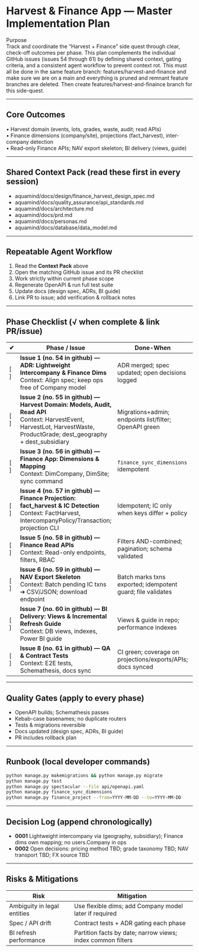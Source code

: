 # Harvest & Finance App — Master Implementation Plan

Purpose  
Track and coordinate the “Harvest + Finance” side quest through clear, check-off outcomes per phase. This plan complements the individual GitHub issues (issues 54 through 61) by defining shared context, gating criteria, and a consistent agent workflow to prevent context rot. This must all be done in the same feature branch: features/harvest-and-finance and make sure we are on a main and everything is pruned and remnant feature branches are deleted. Then create features/harvest-and-finaince branch for this side-quest.

---

## Core Outcomes
• Harvest domain (events, lots, grades, waste, audit; read APIs)  
• Finance dimensions (company/site), projections (fact_harvest), inter-company detection  
• Read-only Finance APIs; NAV export skeleton; BI delivery (views, guide)

---

## Shared Context Pack  (read these first in **every** session)
- aquamind/docs/design/finance_harvest_design_spec.md  
- aquamind/docs/quality_assurance/api_standards.md  
- aquamind/docs/architecture.md  
- aquamind/docs/prd.md  
- aquamind/docs/personas.md  
- aquamind/docs/database/data_model.md  

---

## Repeatable Agent Workflow
1. Read the **Context Pack** above  
2. Open the matching GitHub issue and its PR checklist  
3. Work strictly within current phase scope  
4. Regenerate OpenAPI & run full test suite  
5. Update docs (design spec, ADRs, BI guide)  
6. Link PR to issue; add verification & rollback notes  

---

## Phase Checklist  (√ when complete & link PR/issue)

| ✔ | Phase / Issue | Done-When | Links |
|---|---------------|-----------|-------|
| [ ] | **Issue 1 (no. 54 in github) — ADR: Lightweight Intercompany & Finance Dims**<br>Context: Align spec; keep ops free of Company model | ADR merged; spec updated; open decisions logged | [ADR PR]() / [Issue]() |
| [ ] | **Issue 2 (no. 55 in github) — Harvest Domain: Models, Audit, Read API**<br>Context: HarvestEvent, HarvestLot, HarvestWaste, ProductGrade; dest_geography + dest_subsidiary | Migrations+admin; endpoints list/filter; OpenAPI green | [PR]() / [Issue]() |
| [ ] | **Issue 3 (no. 56 in github) — Finance App: Dimensions & Mapping**<br>Context: DimCompany, DimSite; sync command | `finance_sync_dimensions` idempotent | [PR]() / [Issue]() |
| [ ] | **Issue 4 (no. 57 in github) — Finance Projection: fact_harvest & IC Detection**<br>Context: FactHarvest, IntercompanyPolicy/Transaction; projection CLI | Idempotent; IC only when keys differ + policy | [PR]() / [Issue]() |
| [ ] | **Issue 5 (no. 58 in github) — Finance Read APIs**<br>Context: Read-only endpoints, filters, RBAC | Filters AND-combined; pagination; schema validated | [PR]() / [Issue]() |
| [ ] | **Issue 6 (no. 59 in github) — NAV Export Skeleton**<br>Context: Batch pending IC txns ➔ CSV/JSON; download endpoint | Batch marks txns exported; idempotent guard; file validates | [PR]() / [Issue]() |
| [ ] | **Issue 7 (no. 60 in github) — BI Delivery: Views & Incremental Refresh Guide**<br>Context: DB views, indexes, Power BI guide | Views & guide in repo; performance indexes | [PR]() / [Issue]() |
| [ ] | **Issue 8 (no. 61 in github) — QA & Contract Tests**<br>Context: E2E tests, Schemathesis, docs sync | CI green; coverage on projections/exports/APIs; docs synced | [PR]() / [Issue]() |

---

## Quality Gates  (apply to every phase)
- OpenAPI builds; Schemathesis passes  
- Kebab-case basenames; no duplicate routers  
- Tests & migrations reversible  
- Docs updated (design spec, ADRs, BI guide)  
- PR includes rollback plan  

---

## Runbook  (local developer commands)
```bash
python manage.py makemigrations && python manage.py migrate
python manage.py test
python manage.py spectacular --file api/openapi.yaml
python manage.py finance_sync_dimensions
python manage.py finance_project --from=YYYY-MM-DD --to=YYYY-MM-DD
```

---

## Decision Log  (append chronologically)
- **0001** Lightweight intercompany via (geography, subsidiary); Finance dims own mapping; no users.Company in ops  
- **0002** Open decisions: pricing method TBD; grade taxonomy TBD; NAV transport TBD; FX source TBD  

---

## Risks & Mitigations
| Risk | Mitigation |
|------|------------|
| Ambiguity in legal entities | Use flexible dims; add Company model later if required |
| Spec / API drift | Contract tests + ADR gating each phase |
| BI refresh performance | Partition facts by date; narrow views; index common filters |

